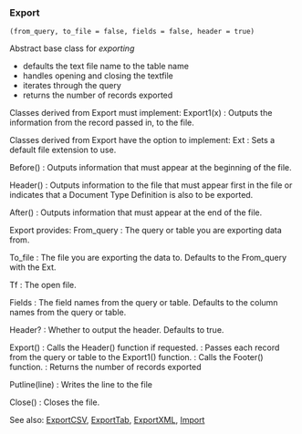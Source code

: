 ### Export

``` suneido
(from_query, to_file = false, fields = false, header = true)
```

Abstract base class for *exporting*

-	defaults the text file name to the table name
-	handles opening and closing the textfile
-	iterates through the query
-	returns the number of records exported


Classes derived from Export must implement:
Export1(x)
: Outputs the information from the record passed in, to the file.

Classes derived from Export have the option to implement:
Ext
: Sets a default file extension to use.

Before()
: Outputs information that must appear at the beginning of the file.

Header()
: Outputs information to the file that must appear first in the file or indicates that a Document Type Definition is also to be exported.

After()
: Outputs information that must appear at the end of the file.

Export provides:
From_query
: The query or table you are exporting data from.

To_file
: The file you are exporting the data to.  Defaults to the From_query with the Ext.

Tf
: The open file.

Fields
: The field names from the query or table.  Defaults to the column names from the query or table.

Header?
: Whether to output the header.  Defaults to true.

Export()
: Calls the Header() function if requested.
: Passes each record from the query or table to the Export1() function.
: Calls the Footer() function.
: Returns the number of records exported

Putline(line)
: Writes the line to the file

Close()
: Closes the file.

See also: 
[ExportCSV](<ExportCSV.md>),
[ExportTab](<ExportTab.md>),
[ExportXML](<ExportXML.md>),
[Import](<Import.md>)